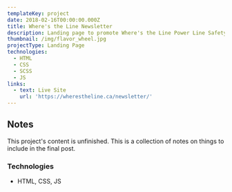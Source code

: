 ```yaml
---
templateKey: project
date: 2018-02-16T00:00:00.000Z
title: Where's the Line Newsletter
description: Landing page to promote Where's the Line Power Line Safety newsletter.
thumbnail: /img/flavor_wheel.jpg
projectType: Landing Page
technologies:
  - HTML
  - CSS
  - SCSS
  - JS
links:
  - text: Live Site
    url: 'https://wherestheline.ca/newsletter/'
---
```


## Notes
This project's content is unfinished. This is a collection of notes on things to include in the final post.

### Technologies
- HTML, CSS, JS
